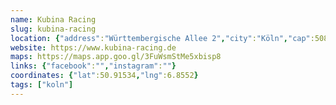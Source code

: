 ```yaml
---
name: Kubina Racing
slug: kubina-racing
location: {"address":"Württembergische Allee 2","city":"Köln","cap":50858}
website: https://www.kubina-racing.de
maps: https://maps.app.goo.gl/3FuWsmStMe5xbisp8
links: {"facebook":"","instagram":""}
coordinates: {"lat":50.91534,"lng":6.8552}
tags: ["koln"]
---
```

